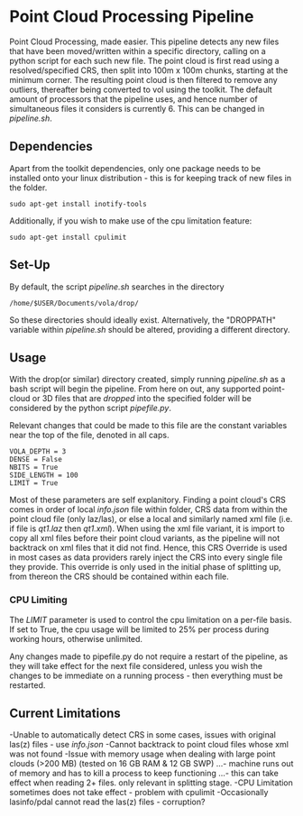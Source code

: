 # Point Cloud Processing Pipeline
Point Cloud Processing, made easier. 
This pipeline detects any new files that have been moved/written within
a specific directory, calling on a python script for each such new file.
The point cloud is first read using a resolved/specified CRS, then split into
100m x 100m chunks, starting at the minimum corner. The resulting point cloud
is then filtered to remove any outliers, thereafter being converted to vol using
the toolkit.
The default amount of processors that the pipeline uses, and hence number of
simultaneous files it considers is currently 6. This can be changed in _pipeline.sh_.

## Dependencies
Apart from the toolkit dependencies, only one package needs to be
installed onto your linux distribution - this is for keeping track of
new files in the folder.

```
sudo apt-get install inotify-tools
```

Additionally, if you wish to make use of the cpu limitation feature:

```
sudo apt-get install cpulimit
```

## Set-Up
By default, the script _pipeline.sh_ searches in the directory

```
/home/$USER/Documents/vola/drop/
```

So these directories should ideally exist.
Alternatively, the "DROPPATH" variable within _pipeline.sh_ should
be altered, providing a different directory.

## Usage
With the drop(or similar) directory created, simply running _pipeline.sh_
as a bash script will begin the pipeline. From here on out, any supported
point-cloud or 3D files that are _dropped_ into the specified folder will be
considered by the python script _pipefile.py_.

Relevant changes that could be made to this file are the constant variables
near the top of the file, denoted in all caps.

```
VOLA_DEPTH = 3
DENSE = False
NBITS = True
SIDE_LENGTH = 100
LIMIT = True
```

Most of these parameters are self explanitory. Finding a point cloud's CRS comes
in order of local _info.json_ file within folder, CRS data from within the point
cloud file (only laz/las), or else a local and similarly named xml file (i.e. if
file is _qt1.laz_ then _qt1.xml_). When using the xml file variant, it is import to
copy all xml files before their point cloud variants, as the pipeline will
not backtrack on xml files that it did not find.
Hence, this CRS Override is used in most cases as data providers rarely
inject the CRS into every single file they provide. This override is only
used in the initial phase of splitting up, from thereon the CRS should be
contained within each file.

### CPU Limiting
The _LIMIT_ parameter is used to control the cpu limitation on a per-file
basis. If set to True, the cpu usage will be limited to 25% per process
during working hours, otherwise unlimited.

Any changes made to pipefile.py do not require a restart of the pipeline,
as they will take effect for the next file considered, unless you wish the
changes to be immediate on a running process - then everything must be restarted.

## Current Limitations
-Unable to automatically detect CRS in some cases, issues with original las(z) files - use _info.json_
-Cannot backtrack to point cloud files whose xml was not found
-Issue with memory usage when dealing with large point clouds (>200 MB) (tested on 16 GB RAM & 12 GB SWP)
...- machine runs out of memory and has to kill a process to keep functioning
...- this can take effect when reading 2+ files. only relevant in splitting stage.
-CPU Limitation sometimes does not take effect - problem with cpulimit
-Occasionally lasinfo/pdal cannot read the las(z) files - corruption?
